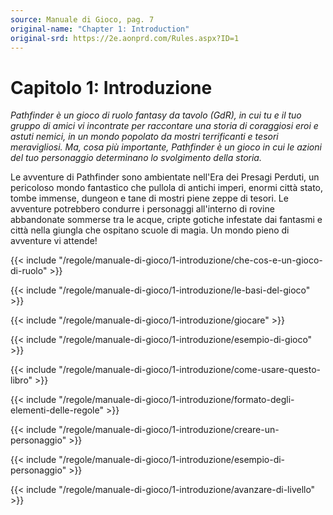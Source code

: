 ```yaml
---
source: Manuale di Gioco, pag. 7
original-name: "Chapter 1: Introduction"
original-srd: https://2e.aonprd.com/Rules.aspx?ID=1
---
```


# Capitolo 1: Introduzione

_Pathfinder è un gioco di ruolo fantasy da tavolo (GdR), in cui tu e il tuo
gruppo di amici vi incontrate per raccontare una storia di coraggiosi eroi e
astuti nemici, in un mondo popolato da mostri terrificanti e tesori
meravigliosi. Ma, cosa più importante, Pathfinder è un gioco in cui le azioni
del tuo personaggio determinano lo svolgimento della storia._

Le avventure di Pathfinder sono ambientate nell'Era dei Presagi Perduti, un
pericoloso mondo fantastico che pullola di antichi imperi, enormi città stato,
tombe immense, dungeon e tane di mostri piene zeppe di tesori. Le avventure
potrebbero condurre i personaggi all'interno di rovine abbandonate sommerse tra
le acque, cripte gotiche infestate dai fantasmi e città nella giungla che
ospitano scuole di magia. Un mondo pieno di avventure vi attende!

{{< include "/regole/manuale-di-gioco/1-introduzione/che-cos-e-un-gioco-di-ruolo" >}}

{{< include "/regole/manuale-di-gioco/1-introduzione/le-basi-del-gioco" >}}

{{< include "/regole/manuale-di-gioco/1-introduzione/giocare" >}}

{{< include "/regole/manuale-di-gioco/1-introduzione/esempio-di-gioco" >}}

{{< include "/regole/manuale-di-gioco/1-introduzione/come-usare-questo-libro" >}}

{{< include "/regole/manuale-di-gioco/1-introduzione/formato-degli-elementi-delle-regole" >}}

{{< include "/regole/manuale-di-gioco/1-introduzione/creare-un-personaggio" >}}

{{< include "/regole/manuale-di-gioco/1-introduzione/esempio-di-personaggio" >}}

{{< include "/regole/manuale-di-gioco/1-introduzione/avanzare-di-livello" >}}
